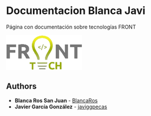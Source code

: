 # Documentacion Blanca Javi
Página con documentación sobre tecnologías FRONT

![Front Logo](./src/assets/images/logo-front.png "Front Logo")

## Authors

* **Blanca Ros San Juan** - [BlancaRos](https://github.com/BlancaRos)
* **Javier García González** - [javiggpecas](https://github.com/javiggpecas)